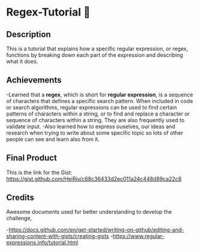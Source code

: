 # Regex-Tutorial 📝

## Description
This is a tutorial that explains how a specific regular expression, or regex, functions by breaking down each part of the expression and describing what it does.


## Achievements
-Learned that a **regex**, which is short for **regular expression**, is a sequence of characters that defines a specific search pattern. When included in code or search algorithms, regular expressions can be used to find certain patterns of characters within a string, or to find and replace a character or sequence of characters within a string. They are also frequently used to validate input. 
-Also learned how to express ouselves, our ideas and research when trying to write about some specific topic so lots of other people can see and learn also from it. 

## Final Product

This is the link for the Gist: https://gist.github.com/HeiRiv/c68c36433d2ec011a24c448d89ca22c8

## Credits 

Awesome documents used for better understanding to develop the challenge,

-https://docs.github.com/en/get-started/writing-on-github/editing-and-sharing-content-with-gists/creating-gists
-https://www.regular-expressions.info/tutorial.html
